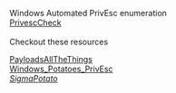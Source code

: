Windows Automated PrivEsc enumeration<br>
[PrivescCheck](https://github.com/itm4n/PrivescCheck?tab=readme-ov-file)<br>
<br>
Checkout these resources

[PayloadsAllTheThings](https://github.com/malachiw/PayloadsAllTheThings/tree/master)<br>
[Windows_Potatoes_PrivEsc](https://jlajara.gitlab.io/Potatoes_Windows_Privesc)<br>
[_SigmaPotato_](https://github.com/tylerdotrar/SigmaPotato)<br>
